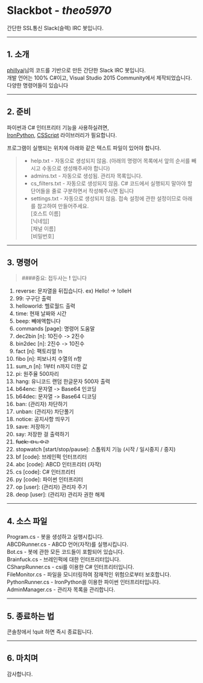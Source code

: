 # __Slackbot__ - *theo5970*
간단한 SSL통신 Slack(슬렉) IRC 봇입니다.

* * *
## 1. 소개
[phillyai](http://github.com/phillyai)님의 코드를 기반으로 만든 간단한 Slack IRC 봇입니다.<br/>
개발 언어는 100% C#이고, Visual Studio 2015 Community에서 제작되었습니다.<br/>
다양한 명령어들이 있습니다<br/>
* * *
## 2. 준비
파이썬과 C# 인터프리터 기능을 사용하실려면, <br/>
[IronPython](http://ironpython.net/), [CSScript](http://www.csscript.net/) 라이브러리가 필요합니다.

프로그램이 실행되는 위치에 아래와 같은 텍스트 파일이 있어야 합니다. <br/>

>- help.txt - 자동으로 생성되지 않음. (아래의 명령어 목록에서 앞의 순서를 빼시고 수동으로 생성해주셔야 합니다)<br/>
>- admins.txt - 자동으로 생성됨. 관리자 목록입니다.<br/>
>- cs_filters.txt - 자동으로 생성되지 않음. C# 코드에서 실행되지 말아야 할 단어들을 줄로 구분하면서 작성해주시면 됩니다<br/>
>- settings.txt - 자동으로 생성되지 않음. 접속 설정에 관한 설정이므로 아래를 참고하여 만들어주세요.<br/>
>[호스트 이름]<br/>
>[닉네임]<br/>
>[채널 이름]<br/>
>[비밀번호]<br/>


* * *

## 3. 명령어
> ####중요: 접두사는 __!__ 입니다

1. reverse: 문자열을 뒤집습니다. ex) Hello! -> !olleH<br/>
2. 99: 구구단 출력<br/>
3. helloworld: 헬로월드 출력<br/>
4. time: 현재 날짜와 시간<br/>
5. beep: 빼애액합니다<br/>
6. commands [page]: 명령어 도움말<br/>
7. dec2bin [n]: 10진수 -> 2진수<br/>
8. bin2dec [n]: 2진수 -> 10진수<br/>
9. fact [n]: 팩토리얼 !n<br/>
10. fibo [n]: 피보나치 수열의 n항<br/>
11. sum_n [n]: 1부터 n까지 더한 값 <br/>
12. pi: 원주율 500자리 <br/>
13. hang: 유니코드 랜덤 한글문자 500자 출력 <br/>
14. b64enc: 문자열 -> Base64 인코딩 <br/>
15. b64dec: 문자열 -> Base64 디코딩 <br/>
16. ban: (관리자) 차단하기 <br/>
17. unban: (관리자) 차단풀기 <br/>
18. notice: 공지사항 띄우기 <br/>
19. save: 저장하기 <br/>
20. say: 저장한 걸 출력하기 <br/>
21. ~~fuck: ㅁㄴㅇㄹ~~ <br/>
22. stopwatch [start/stop/pause]: 스톱워치 기능 (시작 / 일시중지 / 중지) <br/>
23. bf [code]: 브레인퍽 인터프리터 <br/>
24. abc [code]: ABCD 인터프리터 (자작) <br/>
25. cs [code]: C# 인터프리터 <br/>
26. py [code]: 파이썬 인터프리터 <br/>
27. op [user]: (관리자) 관리자 주기 <br/>
28. deop [user]: (관리자) 관리자 권한 해제 <br/>

* * *
## 4. 소스 파일
Program.cs - 봇을 생성하고 실행시킵니다. <br/>
ABCDRunner.cs - ABCD 언어(자작)를 실행시킵니다. <br/>
Bot.cs - 봇에 관한 모든 코드들이 포함되어 있습니다. <br/>
Brainfuck.cs - 브레인퍽에 대한 인터프리터입니다. <br/>
CSharpRunner.cs - csi를 이용한 C# 인터프리터입니다. <br/>
FileMonitor.cs - 파일을 모니터링하여 잠재적인 위험으로부터 보호합니다. <br/>
PythonRunner.cs - IronPython을 이용한 파이썬 인터프리터입니다. <br/>
AdminManager.cs - 관리자 목록을 관리합니다. <br/>

* * *
## 5. 종료하는 법
콘솔창에서 !quit 하면 즉시 종료됩니다.
* * *

## 6. 마치며
감사합니다.
